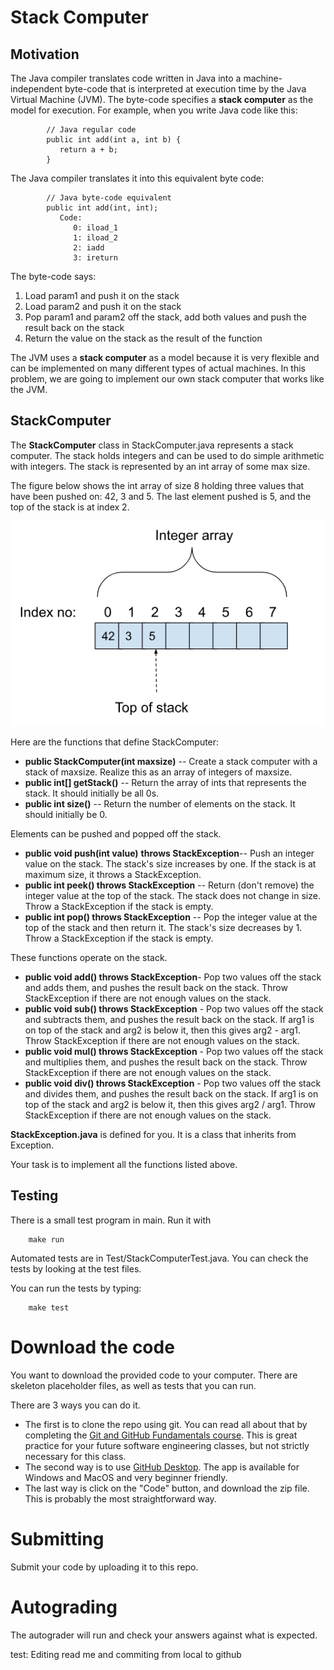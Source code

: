 # Stack Computer

<!--- The assignment writeup is available [here](https://docs.google.com/document/d/1DYW5PhKKstGwk7F7TfmvbcBtNpa1lR5h8k2KiszKSiM/edit?usp=sharing). --->

## Motivation

The Java compiler translates code written in Java into a machine-independent byte-code that is interpreted at execution time by the Java Virtual Machine (JVM). The byte-code specifies a **stack computer** as the model for execution. For example, when you write Java code like this:


```
        // Java regular code
        public int add(int a, int b) {
           return a + b;
        }
```


The Java compiler translates it into this equivalent byte code:


```
        // Java byte-code equivalent
        public int add(int, int);
           Code:
              0: iload_1
              1: iload_2
              2: iadd
              3: ireturn
```


The byte-code says:



1. Load param1 and push it on the stack
2. Load param2 and push it on the stack
3. Pop param1 and param2 off the stack, add both values and push the result back on the stack
4. Return the value on the stack as the result of the function

The JVM uses a **stack computer** as a model because it is very flexible and can be implemented on many different types of actual machines. In this problem, we are going to implement our own stack computer that works like the JVM.


## StackComputer

The **StackComputer** class in StackComputer.java represents a stack computer. The stack holds integers and can be used to do simple arithmetic with integers. The stack is represented by an int array of some max size.

The figure below shows the int array of size 8 holding three values that have been pushed on: 42, 3 and 5. The last element pushed is 5, and the top of the stack is at index 2.


![drawing](images/stack.png)

Here are the functions that define StackComputer:



* **public StackComputer(int maxsize)** -- Create a stack computer with a stack of maxsize. Realize this as an array of integers of maxsize.
* **public int[] getStack()** -- Return the array of ints that represents the stack. It should initially be all 0s.
* **public int size()** -- Return the number of elements on the stack. It should initially be 0.

Elements can be pushed and popped off the stack.



* **public void push(int value)** **throws StackException**-- Push an integer value on the stack. The stack's size increases by one. If the stack is at maximum size, it throws a StackException.
* **public int peek() throws StackException** -- Return (don't remove) the integer value at the top of the stack. The stack does not change in size. Throw a StackException if the stack is empty.
* **public int pop() throws StackException** -- Pop the integer value at the top of the stack and then return it. The stack's size decreases by 1.  Throw a StackException if the stack is empty.

These functions operate on the stack.



* **public void add() throws StackException**- Pop two values off the stack and adds them, and pushes the result back on the stack. Throw StackException if there are not enough values on the stack.
* **public void sub() throws StackException** - Pop two values off the stack and subtracts them, and pushes the result back on the stack. If arg1 is on top of the stack and arg2 is below it, then this gives arg2 - arg1. Throw StackException if there are not enough values on the stack.
* **public void mul() throws StackException** - Pop two values off the stack and multiplies them, and pushes the result back on the stack. Throw StackException if there are not enough values on the stack.
* **public void div() throws StackException** - Pop two values off the stack and divides them, and pushes the result back on the stack. If arg1 is on top of the stack and arg2 is below it, then this gives arg2 / arg1. Throw StackException if there are not enough values on the stack.

**StackException.java** is defined for you. It is a class that inherits from Exception. 

Your task is to implement all the functions listed above.


## Testing

There is a small test program in main. Run it with
```
	make run
```
Automated tests are in Test/StackComputerTest.java. You can check the tests by looking at the test files. 

You can run the tests by typing:
```
	make test
```

# Download the code
You want to download the provided code to your computer. There are skeleton placeholder files, as well as tests that you can run.

There are 3 ways you can do it.
- The first is to clone the repo using git. You can read all about that by completing the [Git and GitHub Fundamentals course](https://classroom.github.com/a/IKPSLbSi). This is great practice for your future software engineering classes, but not strictly necessary for this class.
- The second way is to use [GitHub Desktop](https://desktop.github.com/). The app is available for Windows and MacOS and very beginner friendly.
- The last way is click on the "Code" button, and download the zip file. This is probably the most straightforward way.

# Submitting
Submit your code by uploading it to this repo.

# Autograding
The autograder will run and check your answers against what is expected.


test: Editing read me and commiting from local to github
